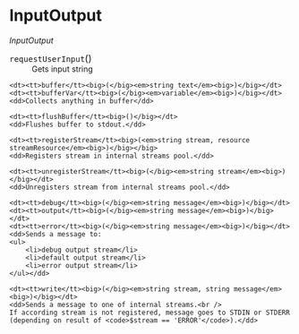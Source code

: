 # InputOutput

*InputOutput*

<dl>
	<dt><tt>requestUserInput</tt><big>()</big></dt>
	<dd>Gets input string</dd>

	<dt><tt>buffer</tt><big>(</big><em>string text</em><big>)</big></dt>
	<dt><tt>bufferVar</tt><big>(</big><em>variable</em><big>)</big></dt>
	<dd>Collects anything in buffer</dd>

	<dt><tt>flushBuffer</tt><big>()</big></dt>
	<dd>Flushes buffer to stdout.</dd>

	<dt><tt>registerStream</tt><big>(<em>string stream, resource streamResource</em><big>)</big></big>
	<dd>Registers stream in internal streams pool.</dd>

	<dt><tt>unregisterStream</tt><big>(</big><em>string stream</em><big>)</big></dt>
	<dd>Unregisters stream from internal streams pool.</dd>

	<dt><tt>debug</tt><big>(</big><em>string message</em><big>)</big></dt>
	<dt><tt>output</tt><big>(</big><em>string message</em><big>)</big></dt>
	<dt><tt>error</tt><big>(</big><em>string message</em><big>)</big></dt>
	<dd>Sends a message to:
	<ul>
		<li>debug output stream</li>
		<li>default output stream</li>
		<li>error output stream</li>
	</ul></dd>

	<dt><tt>write</tt><big>(</big><em>string stream, string message</em><big>)</big></dt>
	<dd>Sends a message to one of internal streams.<br />
	If according stream is not registered, message goes to STDIN or STDERR (depending on result of <code>$stream == 'ERROR'</code>).</dd>

</dl>
